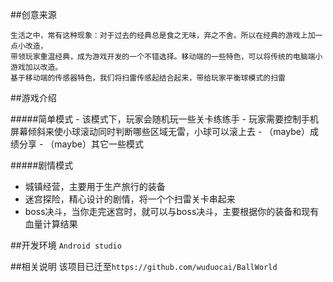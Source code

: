 
##创意来源
  ```
  生活之中，常有这种现象：对于过去的经典总是食之无味，弃之不舍。所以在经典的游戏上加一点小改造，
  带领玩家重温经典，成为游戏开发的一个不错选择。移动端的一些特色，可以将传统的电脑端小游戏加以改造。
  基于移动端的传感器特色，我们将扫雷传感起结合起来，带给玩家平衡球模式的扫雷
  ```

##游戏介绍

#####简单模式
    - 该模式下，玩家会随机玩一些关卡练练手
    - 玩家需要控制手机屏幕倾斜来使小球滚动同时判断哪些区域无雷，小球可以滚上去
    - （maybe）成绩分享
    - （maybe）其它一些模式

#####剧情模式
  - 城镇经营，主要用于生产旅行的装备
  - 迷宫探险，精心设计的剧情，将一个个扫雷关卡串起来
  - boss决斗，当你走完迷宫时，就可以与boss决斗，主要根据你的装备和现有血量计算结果

##开发环境
  `Android studio`
  
##相关说明
  该项目已迁至`https://github.com/wuduocai/BallWorld`
